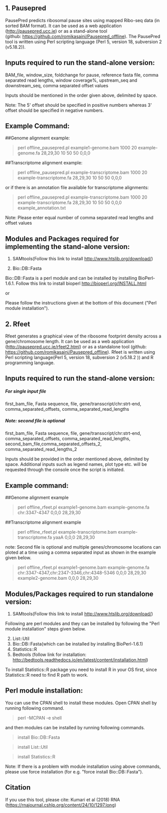 ## 1. Pausepred
PausePred predicts ribosomal pause sites using mapped Ribo-seq data (in sorted BAM format). It can be used as a web application (http://pausepred.ucc.ie) or as a stand-alone tool (github: https://github.com/romikasaini/Pausepred_offline). The PausePred tool is written using Perl scripting language (Perl 5, version 18, subversion 2 (v5.18.2)).

## Inputs required to run the stand-alone version:

BAM_file, window_size, foldchange for pause, reference fasta file, comma separated read lengths, window coverage%, upstream_seq and downstream_seq, comma separated offset values

Inputs should be mentioned in the order given above, delimited by space.

Note: The 5' offset should be specified in positive numbers whereas 3' offset should be specified in negative numbers.

## Example Command:
##Genome alignment example:
>perl offline_pausepred.pl example1-genome.bam 1000 20 example-genome.fa 28,29,30 10 50 50 0,0,0

##Transcriptome alignment example:
>perl offline_pausepred.pl example-transcriptome.bam 1000 20 example-transcriptome.fa 28,29,30 10 50 50 0,0,0

or if there is an annotation file available for transcriptome alignments:

>perl offline_pausepred.pl example-transcriptome.bam 1000 20 example-transcriptome.fa 28,29,30 10 50 50 0,0,0 example_annotation.txt

Note: Please enter equal number of comma separated read lengths and offset values

## Modules and Packages required for implementing the stand-alone version:
1. SAMtools(Follow this link to install http://www.htslib.org/download/)


2. Bio::DB::Fasta

Bio::DB::Fasta is a perl module and can be installed by installing BioPerl-1.6.1. Follow this link to install bioperl http://bioperl.org/INSTALL.html
                                                  
or 

Please follow the instructions given at the bottom of this document ("Perl module installation").


## 2. Rfeet
Rfeet generates a graphical view of the ribosome footprint density across a gene/chromosome length. It can be used as a web application (http://pausepred.ucc.ie/rfeet2.html) or as a standalone tool (github: https://github.com/romikasaini/Pausepred_offline).
Rfeet is written using Perl scripting language(Perl 5, version 18, subversion 2 (v5.18.2 )) and R programming language.

## Inputs required to run the stand-alone version:

##### For single input file 

first_bam_file, Fasta sequence, file, gene/transscript/chr:strt-end, comma_separated_offsets, comma_separated_read_lengths

##### Note: second file is optional
first_bam_file, Fasta sequence, file, gene/transscript/chr:strt-end, comma_separated_offsets, comma_separated_read_lengths, second_bam_file,comma_separated_offsets_2, comma_separated_read_lengths_2

Inputs should be provided in the order mentioned above, delimited by space. Additional inputs such as legend names, plot type etc. will be requested through the console once the script is initiated.

## Example command:
##Genome alignment example
>perl offline_rfeet.pl example1-genome.bam example-genome.fa chr:3347-4347 0,0,0 28,29,30

##Transcriptome alignment example
>perl offline_rfeet.pl example-transcriptome.bam example-transcriptome.fa yaaA 0,0,0 28,29,30

note: Second file is optional and multiple genes/chromosome locations can ploted at a time using a comma separated input as shown in the example given below.
>perl offline_rfeet.pl example1-genome.bam example-genome.fa chr:3347-4347,chr:2347-3346,chr:4348-5346 0,0,0 28,29,30 example2-genome.bam 0,0,0 28,29,30

## Modules/Packages required to run standalone version:
1. SAMtools(Follow this link to install http://www.htslib.org/download/)

Following are perl modules and they can be installed by following the "Perl module installation" steps given below.

2. List::Util
3. Bio::DB::Fasta(which can be installed by installing BioPerl-1.6.1)
4. Statistics::R
5. Bedtools (follow link for installation: http://bedtools.readthedocs.io/en/latest/content/installation.html)

To install Statistics::R package you need to install R in your OS first, since Statistics::R need to find R path to work. 

## Perl module installation:

You can use the CPAN shell to install these modules. Open CPAN shell by running following command.

>perl -MCPAN -e shell

and then modules can be installed by running following commands.

>install Bio::DB::Fasta

>install List::Util

>install Statistics::R

Note: If there is a problem with module installation using above commands, please use force installation (for e.g. "force install Bio::DB::Fasta").

## Citation
If you use this tool, please cite: Kumari et al (2018) RNA (https://rnajournal.cshlp.org/content/24/10/1297.long)
